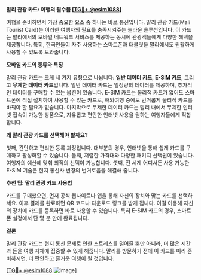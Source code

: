 **말리 관광 카드: 여행의 필수품 [[TG💪+ @esim1088](https://t.me/s/esim1088)]**

여행을 준비하면서 가장 중요한 요소 중 하나는 바로 통신입니다. 말리 관광 카드(Mali Tourist Card)는 이러한 여행자의 필요를 충족시켜주는 놀라운 솔루션입니다. 이 카드는 말리에서의 모바일 네트워크 서비스를 제공하는 동시에 관광객들에게 다양한 혜택을 제공합니다. 특히, 한국인들이 자주 사용하는 스마트폰과 태블릿을 말리에서도 원활하게 사용할 수 있도록 도와줍니다.

**모바일 카드의 종류와 특징**

말리 관광 카드는 크게 세 가지 유형으로 나뉩니다: **일반 데이터 카드**, **E-SIM 카드**, 그리고 **무제한 데이터 카드**입니다. 일반 데이터 카드는 일정량의 데이터를 제공하며, 추가적인 데이터를 구매할 수 있는 옵션이 있습니다. E-SIM 카드는 물리적 카드가 없어도 스마트폰에 직접 설치하여 사용할 수 있는 카드로, 해외여행 중에도 번거롭게 물리적 카드를 바꿔야 할 필요가 없습니다. 마지막으로 무제한 데이터 카드는 말리 내에서 무제한 인터넷 접속이 가능한 상품으로, 자유롭고 편안한 인터넷 사용을 원하는 여행자들에게 적합합니다.

**왜 말리 관광 카드를 선택해야 할까요?**

첫째, 간단하고 편리한 등록 과정입니다. 대부분의 경우, 인터넷을 통해 쉽게 카드를 구매하고 활성화할 수 있습니다. 둘째, 저렴한 가격대와 다양한 패키지 선택권이 있습니다. 여행자의 예산에 맞춰 최적의 선택이 가능합니다. 셋째, 전 세계 어디서든 사용 가능한 E-SIM 기술은 현지 통신사 변경의 번거로움을 해결해 줍니다.

**추천 팁: 말리 관광 카드 사용법**

카드를 구매했으면, 먼저 공식 웹사이트나 앱을 통해 자신의 장치와 맞는 카드를 선택하세요. 이후 결제를 완료하면 QR 코드나 다운로드 링크를 받게 됩니다. 이걸 이용해 자신의 장치에 카드를 등록하면 바로 사용할 수 있습니다. 특히 E-SIM 카드의 경우, 스마트폰 설정에서 단 몇 분 만에 완료됩니다.

**결론**

말리 관광 카드는 현지 통신 문제로 인한 스트레스를 덜어줄 뿐만 아니라, 더 많은 시간과 돈을 여행 자체에 집중할 수 있게 해줍니다. 말리를 방문하기 전에 이 카드를 미리 준비하시면, 더 편안하고 즐거운 여행이 될 것입니다.

[[TG💪+ @esim1088](https://t.me/s/esim1088) ![Image](https://i.postimg.cc/Y0z9fWf4/image.png)]